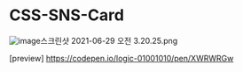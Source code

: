 # CSS-SNS-Card

![image](https://user-images.githubusercontent.com/55939719/123684940-0b802a00-d889-11eb-84bd-fbcd1290ad28.png)스크린샷 2021-06-29 오전 3.20.25.png


[preview]
https://codepen.io/logic-01001010/pen/XWRWRGw
